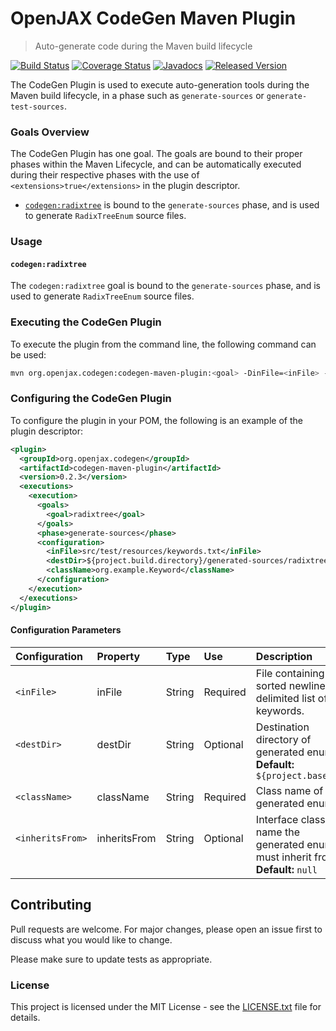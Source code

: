 # OpenJAX CodeGen Maven Plugin

> Auto-generate code during the Maven build lifecycle

[![Build Status](https://travis-ci.org/openjax/codegen.png)](https://travis-ci.org/openjax/codegen)
[![Coverage Status](https://coveralls.io/repos/github/openjax/codegen/badge.svg)](https://coveralls.io/github/openjax/codegen)
[![Javadocs](https://www.javadoc.io/badge/org.openjax.codegen/codegen-maven-plugin.svg)](https://www.javadoc.io/doc/org.openjax.codegen/codegen-maven-plugin)
[![Released Version](https://img.shields.io/maven-central/v/org.openjax.codegen/codegen-maven-plugin.svg)](https://mvnrepository.com/artifact/org.openjax.codegen/codegen-maven-plugin)

The CodeGen Plugin is used to execute auto-generation tools during the Maven build lifecycle, in a phase such as `generate-sources` or `generate-test-sources`.

### Goals Overview

The CodeGen Plugin has one goal. The goals are bound to their proper phases within the Maven Lifecycle, and can be automatically executed during their respective phases with the use of `<extensions>true</extensions>` in the plugin descriptor.

* [`codegen:radixtree`](#codegenradixtree) is bound to the `generate-sources` phase, and is used to generate `RadixTreeEnum` source files.

### Usage

#### `codegen:radixtree`

The `codegen:radixtree` goal is bound to the `generate-sources` phase, and is used to generate `RadixTreeEnum` source files.

### Executing the CodeGen Plugin

To execute the plugin from the command line, the following command can be used:

```bash
mvn org.openjax.codegen:codegen-maven-plugin:<goal> -DinFile=<inFile> -DclassName=<className> -DdestDir=[destDir] -DinheritsFrom=[inheritsFrom]
```

### Configuring the CodeGen Plugin

To configure the plugin in your POM, the following is an example of the plugin descriptor:

```xml
<plugin>
  <groupId>org.openjax.codegen</groupId>
  <artifactId>codegen-maven-plugin</artifactId>
  <version>0.2.3</version>
  <executions>
    <execution>
      <goals>
        <goal>radixtree</goal>
      </goals>
      <phase>generate-sources</phase>
      <configuration>
        <inFile>src/test/resources/keywords.txt</inFile>
        <destDir>${project.build.directory}/generated-sources/radixtree</destDir>
        <className>org.example.Keyword</className>
      </configuration>
    </execution>
  </executions>
</plugin>
```

#### Configuration Parameters

| **Configuration**          | **Property**           | **Type**          | **Use**            | **Description**                                                                   |
|:---------------------------|:-----------------------|:------------------|:-------------------|:----------------------------------------------------------------------------------|
| `<inFile>`                 | inFile                 | String            | Required           | File containing sorted newline-delimited list of keywords.                        |
| `<destDir>`<br>&nbsp;      | destDir<br>&nbsp;      | String<br>&nbsp;  | Optional<br>&nbsp; | Destination directory of generated enum.<br>**Default:** `${project.basedir}`     |
| `<className>`              | className              | String            | Required           | Class name of generated enum.                                                     |
| `<inheritsFrom>`<br>&nbsp; | inheritsFrom<br>&nbsp; | String<br>&nbsp;  | Optional<br>&nbsp; | Interface class name the generated enum must inherit from.<br>**Default:** `null` |

## Contributing

Pull requests are welcome. For major changes, please open an issue first to discuss what you would like to change.

Please make sure to update tests as appropriate.

### License

This project is licensed under the MIT License - see the [LICENSE.txt](LICENSE.txt) file for details.

[mvn-plugin]: https://img.shields.io/badge/mvn-plugin-lightgrey.svg